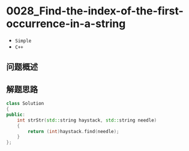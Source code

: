 # 0028_Find-the-index-of-the-first-occurrence-in-a-string

- `Simple`
- `C++`

## 问题概述


## 解题思路



``` C++
class Solution
{
public:
	int strStr(std::string haystack, std::string needle)
	{
		return (int)haystack.find(needle);
	}
};
```

